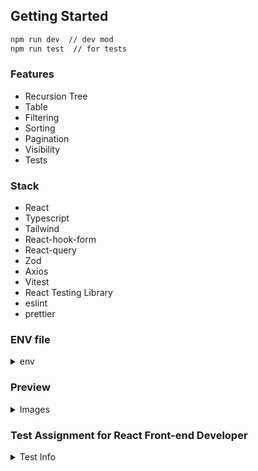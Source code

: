 ## Getting Started

```bash
npm run dev  // dev mod
npm run test  // for tests
```

### Features

* Recursion Tree
* Table
* Filtering
* Sorting
* Pagination
* Visibility
* Tests


### Stack

* React
* Typescript
* Tailwind
* React-hook-form
* React-query
* Zod
* Axios
* Vitest
* React Testing Library
* eslint
* prettier

### ENV file

<details><summary>env</summary>

VITE_API_BASE_URL=

</details>

### Preview

<details><summary>Images</summary>

![image1](https://github.com/user-attachments/assets/4ecb47be-debc-472c-9620-ee51b6d7dce7)
![image2](https://github.com/user-attachments/assets/4bdd8ea0-16db-4fc3-abeb-e4657878118f)
![image3](https://github.com/user-attachments/assets/15e6ec0d-849c-4acb-b3b3-a5d65c634ae0)
![image4](https://github.com/user-attachments/assets/ffe36623-f258-4c29-82f8-30d4959d00ef)

</details>

### Test Assignment for React Front-end Developer

<details><summary>Test Info</summary>
Please complete the test task which is described by the link below: https://test.vmarmysh.com/user/demo
api: https://test.vmarmysh.com/swagger/user.html
You need to use existing swagger to learn server API. After that, set a unique tree name for your own tree, for example GUID, so the candidates can do the task simultaneously. Create your own version of editable tree similar to the provided demo, add popup windows with edit and create functionalities, make sure that it can be responsive.
Upload your code to Git Hub and send us the link.
</details>
